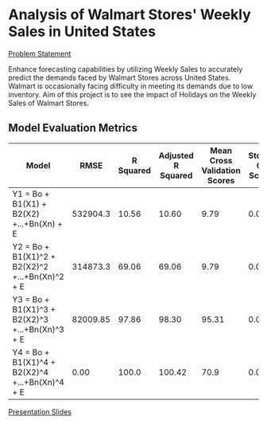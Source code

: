 # Analysis of Walmart Stores' Weekly Sales in United States
[Problem Statement](https://www.kaggle.com/datasets/yasserh/walmart-dataset)

Enhance forecasting capabilities by utilizing Weekly Sales to accurately predict the demands faced by Walmart Stores across United States.  Walmart is occasionally facing difficulty in meeting its demands due to low inventory.  Aim of this project is to see the impact of Holidays on the Weekly Sales of Walmart Stores. 





## Model Evaluation Metrics
Model | RMSE | R Squared | Adjusted R Squared | Mean Cross Validation Scores | StdDev CV Scores |
--- | --- | --- | --- |--- |--- |
Y1 = Bo + B1(X1) + B2(X2) +...+Bn(Xn) + E | 532904.3 | 10.56 | 10.60 | 9.79 | 0.0143 |
Y2 = Bo + B1(X1)^2 + B2(X2)^2 +...+Bn(Xn)^2 + E | 314873.3 | 69.06 | 69.06 | 9.79 | 0.0143 |
Y3 = Bo + B1(X1)^3 + B2(X2)^3 +...+Bn(Xn)^3 + E | 82009.85 | 97.86 | 98.30 | 95.31 | 0.0024 |
Y4 = Bo + B1(X1)^4 + B2(X2)^4 +...+Bn(Xn)^4 + E | 0.00 | 100.0 | 100.42 | 70.9 | 0.0277 |


[Presentation Slides](https://github.com/AbhishekDGoudar/Kaggle_walmart_sales/files/13539888/ASDS.5302.Final.Project.Presentation.-.Eraam.and.Abhishek.pdf)
